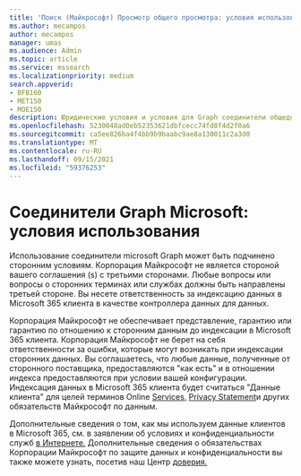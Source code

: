 ```yaml
---
title: 'Поиск (Майкрософт) Просмотр общего просмотра: условия использования'
ms.author: mecampos
author: mecampos
manager: umas
ms.audience: Admin
ms.topic: article
ms.service: mssearch
ms.localizationpriority: medium
search.appverid:
- BFB160
- MET150
- MOE150
description: Юридические условия и условия для Graph соединители общедоступный предварительный просмотр Поиск (Майкрософт)
ms.openlocfilehash: 5230048ad0eb52353621dbfcecc74fd8f4d2f0a6
ms.sourcegitcommit: ca5ee826ba4f4bb9b9baabc9ae8a130011c2a3d0
ms.translationtype: MT
ms.contentlocale: ru-RU
ms.lasthandoff: 09/15/2021
ms.locfileid: "59376253"
---
```

<!---Previous ms.author: anfowler --->

# <a name="microsoft-graph-connectors-terms-of-use"></a>Соединители Graph Microsoft: условия использования

Использование соединители microsoft Graph может быть подчинено сторонним условиям. Корпорация Майкрософт не является стороной вашего соглашения (s) с третьими сторонами. Любые вопросы или вопросы о сторонних терминах или службах должны быть направлены третьей стороне. Вы несете ответственность за индексацию данных в Microsoft 365 клиента в качестве контроллера данных для данных.

Корпорация Майкрософт не обеспечивает представление, гарантию или гарантию по отношению к сторонним данным до индексации в Microsoft 365 клиента.  Корпорация Майкрософт не берет на себя ответственности за ошибки, которые могут возникать при индексации сторонних данных.  Вы соглашаетесь, что любые данные, полученные от сторонного поставщика, предоставляются "как есть" и в отношении индекса предоставляются при условии вашей конфигурации. Индексация данных в Microsoft 365 клиента будет считаться "Данные клиента" для целей терминов Online [Services,](http://www.microsoftvolumelicensing.com/Downloader.aspx?documenttype=OST&lang=English) [Privacy Statement](https://privacy.microsoft.com/privacystatement)и других обязательств Майкрософт по данным.

Дополнительные сведения о том, как мы используем [](http://www.microsoftvolumelicensing.com/Downloader.aspx?documenttype=OST&lang=English) данные клиентов в Microsoft 365, см. в заявлении об условиях и конфиденциальности служб [в Интернете.](https://privacy.microsoft.com/privacystatement) Дополнительные сведения о обязательствах Корпорации Майкрософт по защите данных и конфиденциальности вы также можете узнать, посетив наш Центр [доверия.](https://www.microsoft.com/trust-center)
